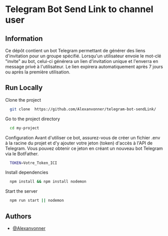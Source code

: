 
# Telegram Bot Send Link to channel user


## Information

Ce dépôt contient un bot Telegram permettant de générer des liens d'invitation pour un groupe spécifié. Lorsqu'un utilisateur envoie le mot-clé "invite" au bot, celui-ci générera un lien d'invitation unique et l'enverra en message privé à l'utilisateur. Le lien expirera automatiquement après 7 jours ou après la première utilisation.



## Run Locally


Clone the project



```bash
  git clone  https://github.com/Alexanvonner/telegram-bot-sendLink/
```

Go to the project directory

```bash
  cd my-project
```

Configuration
Avant d'utiliser ce bot, assurez-vous de créer un fichier .env à la racine du projet et d'y ajouter votre jeton (token) d'accès à l'API de Telegram. Vous pouvez obtenir ce jeton en créant un nouveau bot Telegram via le BotFather.
```bash
  TOKEN=Votre_Token_ICI
```


Install dependencies

```bash
  npm install && npm install nodemon
```

Start the server

```bash
  npm run start || nodemon
```


## Authors

- [@Alexanvonner](https://github.com/Alexanvonner/)

